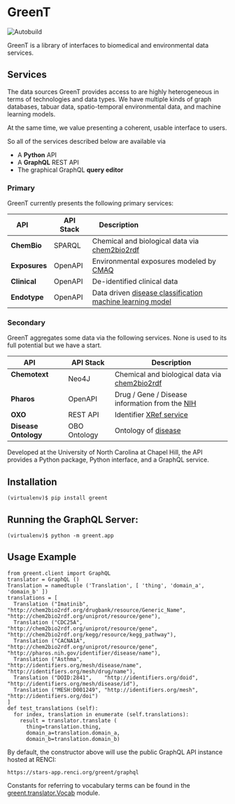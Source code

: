 # GreenT

![Autobuild](https://travis-ci.org/NCATS-Tangerine/greent.svg?branch=master)

GreenT is a library of interfaces to biomedical and environmental data services.

## Services

The data sources GreenT provides access to are highly heterogeneous in terms of technologies and data types. We have multiple kinds of graph databases, tabuar data, spatio-temporal environmental data, and machine learning models. 

At the same time, we value presenting a coherent, usable interface to users. 

So all of the services described below are available via
* A **Python** API
* A **GraphQL** REST API
* The graphical GraphQL **query editor**

### Primary

GreenT currently presents the following primary services:

| **API**       | API Stack |   Description                                               |
| --------------|-----------|-------------------------------------------------------------|
| **ChemBio**   | SPARQL    | Chemical and biological data via [chem2bio2rdf](http://stars-blazegraph.renci.org/blazegraph/#query)               |
| **Exposures** | OpenAPI   | Environmental exposures modeled by [CMAQ](https://exposures.renci.org/v1/ui/#/default)   |
| **Clinical**  | OpenAPI   | De-identified clinical data                                 |
| **Endotype**  | OpenAPI   | Data driven [disease classification machine learning model](https://endotypes.renci.org/v1/ui/)   |

### Secondary

GreenT aggregates some data via the following services. None is used to its full potential but we have a start.

| **API**               |   API Stack   |   Description                                               |
| ----------------------|---------------|-------------------------------------------------------------|
| **Chemotext**         |     Neo4J     | Chemical and biological data via [chem2bio2rdf](http://cheminfov.informatics.indiana.edu:8080/c2b2r/)   |
| **Pharos**            |     OpenAPI   | Drug / Gene / Disease information from the [NIH](https://pharos.nih.gov/idg/api)  |
| **OXO**               |     REST API  | Identifier [XRef service](https://www.ebi.ac.uk/spot/oxo/)  |
| **Disease Ontology**  | OBO Ontology  | Ontology of [disease](http://disease-ontology.org/)         |

Developed at the University of North Carolina at Chapel Hill, the API provides a Python package, Python interface, and a GraphQL service.

## Installation

```
(virtualenv)$ pip install greent
```

## Running the GraphQL Server:
```
(virtualenv)$ python -m greent.app
```

## Usage Example

```
from greent.client import GraphQL
translator = GraphQL ()    
Translation = namedtuple ('Translation', [ 'thing', 'domain_a', 'domain_b' ])
translations = [
  Translation ("Imatinib",     "http://chem2bio2rdf.org/drugbank/resource/Generic_Name", "http://chem2bio2rdf.org/uniprot/resource/gene"),      
  Translation ("CDC25A",       "http://chem2bio2rdf.org/uniprot/resource/gene",          "http://chem2bio2rdf.org/kegg/resource/kegg_pathway"), 
  Translation ("CACNA1A",      "http://chem2bio2rdf.org/uniprot/resource/gene",          "http://pharos.nih.gov/identifier/disease/name"),      
  Translation ("Asthma",       "http://identifiers.org/mesh/disease/name",               "http://identifiers.org/mesh/drug/name"),              
  Translation ("DOID:2841",    "http://identifiers.org/doid",                            "http://identifiers.org/mesh/disease/id"),             
  Translation ("MESH:D001249", "http://identifiers.org/mesh",                            "http://identifiers.org/doi")
]
def test_translations (self):
  for index, translation in enumerate (self.translations):
    result = translator.translate (
      thing=translation.thing,
      domain_a=translation.domain_a,
      domain_b=translation.domain_b)
```

By default, the constructor above will use the public GraphQL API instance hosted at RENCI: 
```
https://stars-app.renci.org/greent/graphql
```

Constants for referring to vocabulary terms can be found in the [greent.translator.Vocab](https://github.com/NCATS-Tangerine/greent/blob/master/greent/translator.py#L13) module.
